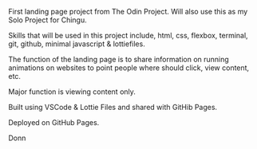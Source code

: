 First landing page project from The Odin Project. Will also use this as my Solo Project for Chingu.

Skills that will be used in this project include, html, css, flexbox, terminal, git, github, minimal javascript & lottiefiles. 

The function of the landing page is to share information on running animations on websites to point people where should click, view content, etc. 

Major function is viewing content only. 

Built using VSCode & Lottie Files and shared with GitHib Pages. 

Deployed on GitHub Pages.

Donn